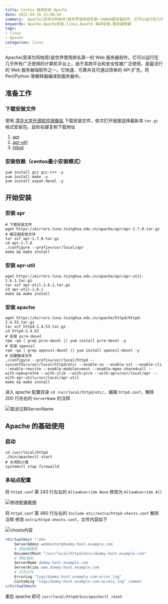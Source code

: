 ```yaml
---
title: Centos 编译安装 Apache
date: 2022-04-16 22:08:04
summary:  Apache(音译为阿帕奇)是世界使用排名第一的Web服务器软件。它可以运行在几乎所有广泛使用的计算机平台上，由于其跨平台和安全性被广泛使用，是最流行的Web服务器端软件之一。
keywords: Apache,Apache安装,linux,Apache 编译安装,服务器搭建
tags:
- linux
- Apache
categories: linux
---
```




Apache(音译为阿帕奇)是世界使用排名第一的 Web 服务器软件。它可以运行在几乎所有广泛使用的计算机平台上，由于其跨平台和安全性被广泛使用，是最流行的 Web 服务器端软件之一。它快速、可靠并且可通过简单的 API 扩充，将 Perl/Python 等解释器编译到服务器中。



## 准备工作

### 下载安装文件

使用 [清华大学开源软件镜像站](https://mirrors.tuna.tsinghua.edu.cn/) 下载安装文件，依次打开链接选择最新本 `tar.gz` 格式安装包，鼠标右键复制下载地址

1. [apr](https://mirrors.tuna.tsinghua.edu.cn/apache/apr/)
2. [apr-util](https://mirrors.tuna.tsinghua.edu.cn/apache/apr/)
3. [httpd](https://mirrors.tuna.tsinghua.edu.cn/apache/httpd/)

### 安装依赖（centos最小安装模式）

```shell
yum install gcc gcc-c++ -y
yum install make -y
yum install expat-devel -y
```

## 开始安装

### 安装  apr

```shell
# 下载安装文件
wget https://mirrors.tuna.tsinghua.edu.cn/apache/apr/apr-1.7.0.tar.gz
# 解压缩安装文件
tar xsf apr-1.7.0.tar.gz
cd apr-1.7.0
./configure --prefix=/usr/local/apr
make && make install
```

### 安装  apr-util

```shell
wget https://mirrors.tuna.tsinghua.edu.cn/apache/apr/apr-util-1.6.1.tar.gz
tar xsf apr-util-1.6.1.tar.gz
cd apr-util-1.6.1
make && make install
```

### 安装  apache

```shell
wget https://mirrors.tuna.tsinghua.edu.cn/apache/httpd/httpd-2.4.53.tar.gz
tar xsf httpd-2.4.53.tar.gz
cd httpd-2.4.53
# 安装 pcre-devel
rpm -qa | grep pcre-devel || yum install pcre-devel -y
# 安装 openssl
rpm -qa | grep openssl-devel || yum install openssl-devel -y
# 创建编译文件
./configure --prefix=/usr/local/httpd --sysconfdir=/usr/local/httpd/etc/ --enable-so --enable-ssl --enable-cli --enable-rewrite --enable-modules=most --enable-mpms-shared=all --with-npm=prefok --with-zlib --with-pcre --with-apr=/usr/local/apr --with-apr-util=/usr/local/apr-util
make && make install
```
进入 apache 配置目录 `cd /usr/local/httpd/etc/`，编辑 `httpd.conf`，解除 200 行左右的 `ServerName` 的注释 

![取消注释ServerName](https://cdn.codeover.cn/img/625c27fe239250f7c568334f.jpg-imageFop)

## Apache 的基础使用

### 启动

```shell
cd /usr/local/httpd
./bin/apachectl start
# 关闭防火墙
systemctl stop firewalld
```

### 多站点配置

将 `httpd.conf` 第 243 行左右的 `AllowOverride None` 修改为 `AllowOverride All`

![修改配置截图](https://cdn.codeover.cn/img/625c2a61239250f7c56de08e.jpg-imageFop)

将 `httpd.conf` 第 480 行左右的 `Include etc//extra/httpd-vhosts.conf` 解除注释
修改 `extra/httpd-vhosts.conf`，文件内容如下

![vhosts内容](https://cdn.codeover.cn/img/625c2c3e239250f7c571bfaa.jpg-imageFop)

```apache
<VirtualHost *:80>
    ServerAdmin webmaster@dummy-host.example.com
    # 网站根路径
    DocumentRoot "/usr/local/httpd/docs/dummy-host.example.com"
    # 网站域名
    ServerName dummy-host.example.com
    ServerAlias www.dummy-host.example.com
    # 日志文件
    ErrorLog "logs/dummy-host.example.com-error_log"
    CustomLog "logs/dummy-host.example.com-access_log" common
</VirtualHost>
```
重启 apache 即可 `/usr/local/httpd/bin/apachectl reset`